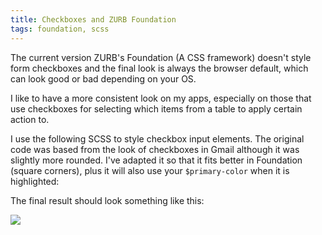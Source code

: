 ```yaml
---
title: Checkboxes and ZURB Foundation
tags: foundation, scss
---
```


The current version ZURB's Foundation (A CSS framework) doesn't style form checkboxes and the final look is always the browser default, which can look good or bad depending on your OS.

I like to have a more consistent look on my apps, especially on those that use checkboxes for selecting which items from a table to apply certain action to.

I use the following SCSS to style checkbox input elements. The original code was based from the look of checkboxes in Gmail although it was slightly more rounded. I've adapted it so that it fits better in Foundation (square corners), plus it will also use your `$primary-color` when it is highlighted:

<script src="https://gist.github.com/etcinit/86464e5a9e3d362e24a6.js"></script>

The final result should look something like this:

<img src="http://assets.chromabits.com/posts/foundation-checkbox.png" style="max-width: 200px; margin-left: auto; margin-right: auto">
